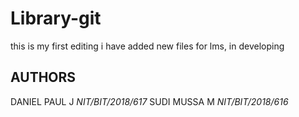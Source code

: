 # Library-git
this is my first editing
i have added new files for lms, in developing
## AUTHORS 
DANIEL PAUL J _NIT/BIT/2018/617_
SUDI MUSSA M _NIT/BIT/2018/616_

